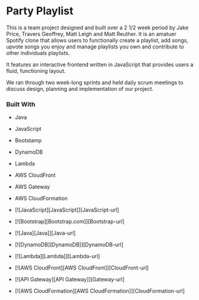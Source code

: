 # Party Playlist

This is a team project designed and built over a 2 1/2 week period by Jake Price, Travers Geoffrey, Matt Leigh and Matt Reuther. It is an amatuer Spotify clone that allows users to functionally create a playlist, add songs, upvote songs you enjoy and manage playlists you own and contribute to other individuals playlists.

It features an interactive frontend written in JavaScript that provides users a fluid, functioning layout.

We ran through two week-long sprints and held daily scrum meetings to discuss design, planning and implementation of our project.


### Built With
* Java
* JavaScript
* Bootstamp
* DynamoDB
* Lambda
* AWS CloudFront
* AWS Gateway
* AWS CloudFormation

* [![JavaScript][JavaScript]][JavaScript-url]
* [![Bootstrap][Bootstrap.com]][Bootstrap-url]
* [![Java][Java]][Java-url]
* [![DynamoDB][DynamoDB]][DynamoDB-url]
* [![Lambda][Lambda]][Lambda-url]
* [![AWS CloudFront][AWS CloudFront]][CloudFront-url]
* [![API Gateway][API Gateway]][Gateway-url]
* [![AWS CloudFormation][AWS CloudFormation]][CloudFormation-url]

